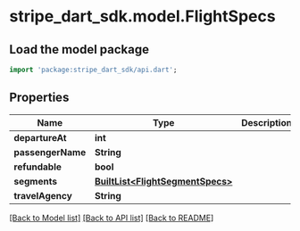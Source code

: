 # stripe_dart_sdk.model.FlightSpecs

## Load the model package
```dart
import 'package:stripe_dart_sdk/api.dart';
```

## Properties
Name | Type | Description | Notes
------------ | ------------- | ------------- | -------------
**departureAt** | **int** |  | [optional] 
**passengerName** | **String** |  | [optional] 
**refundable** | **bool** |  | [optional] 
**segments** | [**BuiltList&lt;FlightSegmentSpecs&gt;**](FlightSegmentSpecs.md) |  | [optional] 
**travelAgency** | **String** |  | [optional] 

[[Back to Model list]](../README.md#documentation-for-models) [[Back to API list]](../README.md#documentation-for-api-endpoints) [[Back to README]](../README.md)


